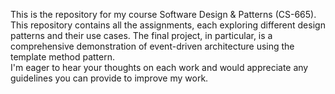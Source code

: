 This is the repository for my course Software Design & Patterns (CS-665).</br>
This repository contains all the assignments, each exploring different design patterns and their use cases. The final project, in particular, is a comprehensive demonstration of event-driven architecture using the template method pattern.</br>
I'm eager to hear your thoughts on each work and would appreciate any guidelines you can provide to improve my work.</br>
